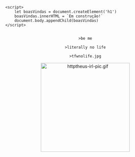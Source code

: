 <div>
<pre>
  <code>
&lt;script&gt;
    let boasVindas = document.createElement('h1')
    boasVindas.innerHTML = `Em construção!`
    document.body.appendChild(boasVindas)
&lt;/script&gt;
  </code>
</pre>
</div>

<div align="center">
  <p><code>&gt;be me</p></code>
  <p><code>&gt;literally no life</p></code>
  <p><code>&gt;tfwnolife.jpg</p></code>
</div>

<div align="center">
  <img title="httptheus-irl-pic.gif" width="280px" src="https://steamuserimages-a.akamaihd.net/ugc/27342821856557663/F180042CBFFEB523EC05AB510444647FC101CB70/?imw=5000&imh=5000&ima=fit&impolicy=Letterbox&imcolor=%23000000&letterbox=false">
</div>
